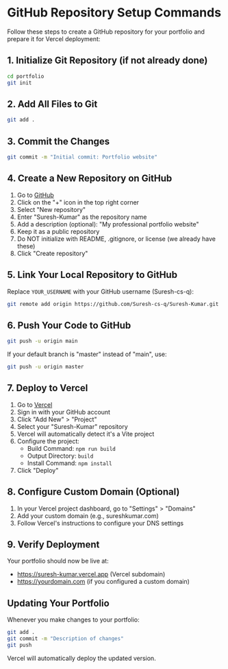 # GitHub Repository Setup Commands

Follow these steps to create a GitHub repository for your portfolio and prepare it for Vercel deployment:

## 1. Initialize Git Repository (if not already done)

```bash
cd portfolio
git init
```

## 2. Add All Files to Git

```bash
git add .
```

## 3. Commit the Changes

```bash
git commit -m "Initial commit: Portfolio website"
```

## 4. Create a New Repository on GitHub

1. Go to [GitHub](https://github.com)
2. Click on the "+" icon in the top right corner
3. Select "New repository"
4. Enter "Suresh-Kumar" as the repository name
5. Add a description (optional): "My professional portfolio website"
6. Keep it as a public repository
7. Do NOT initialize with README, .gitignore, or license (we already have these)
8. Click "Create repository"

## 5. Link Your Local Repository to GitHub

Replace `YOUR_USERNAME` with your GitHub username (Suresh-cs-q):

```bash
git remote add origin https://github.com/Suresh-cs-q/Suresh-Kumar.git
```

## 6. Push Your Code to GitHub

```bash
git push -u origin main
```

If your default branch is "master" instead of "main", use:

```bash
git push -u origin master
```

## 7. Deploy to Vercel

1. Go to [Vercel](https://vercel.com)
2. Sign in with your GitHub account
3. Click "Add New" > "Project"
4. Select your "Suresh-Kumar" repository
5. Vercel will automatically detect it's a Vite project
6. Configure the project:
   - Build Command: `npm run build`
   - Output Directory: `build`
   - Install Command: `npm install`
7. Click "Deploy"

## 8. Configure Custom Domain (Optional)

1. In your Vercel project dashboard, go to "Settings" > "Domains"
2. Add your custom domain (e.g., sureshkumar.com)
3. Follow Vercel's instructions to configure your DNS settings

## 9. Verify Deployment

Your portfolio should now be live at:

- https://suresh-kumar.vercel.app (Vercel subdomain)
- https://yourdomain.com (if you configured a custom domain)

## Updating Your Portfolio

Whenever you make changes to your portfolio:

```bash
git add .
git commit -m "Description of changes"
git push
```

Vercel will automatically deploy the updated version.
